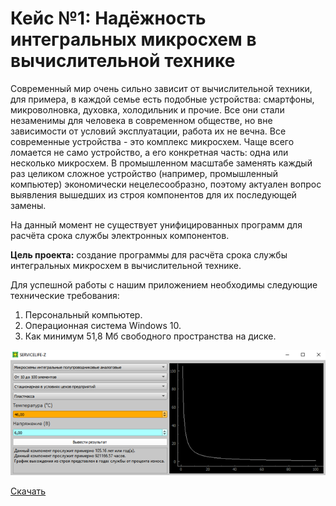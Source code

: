 # Кейс №1: Надёжность интегральных микросхем в вычислительной технике
 
Современный мир очень сильно зависит от вычислительной техники, для примера, в каждой семье есть подобные устройства: смартфоны, микроволновка, духовка, холодильник и прочие. Все они стали незаменимы для человека в современном обществе, но вне зависимости от условий эксплуатации, работа их не вечна. 
Все современные устройства - это комплекс микросхем. Чаще всего ломается не само устройство, а его конкретная часть: одна или несколько микросхем. В промышленном масштабе заменять каждый раз целиком сложное устройство (например, промышленный компьютер) экономически нецелесообразно, поэтому актуален вопрос выявления вышедших из строя компонентов для их последующей замены. 

На данный момент не существует унифицированных программ для расчёта срока службы электронных компонентов.

**Цель проекта:** создание программы для расчёта срока службы интегральных микросхем в вычислительной технике.

Для успешной работы с нашим приложением необходимы следующие технические требования:
1.	Персональный компьютер.
2.	Операционная система Windows 10.
3.	Как минимум 51,8 Мб свободного пространства на диске.

![alt text](https://raw.githubusercontent.com/0SouthBoss0/Predprof-2/main/documentation/result.png)

<a id="raw-url" href="https://github.com/0SouthBoss0/Predprof-2/blob/main/servicelife-z%20setup.exe?raw=true">Скачать</a>
